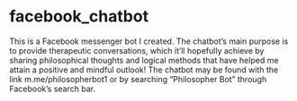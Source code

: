 # facebook_chatbot

This is a Facebook messenger bot I created. The chatbot’s main purpose is to provide therapeutic conversations, which it’ll hopefully achieve by sharing philosophical thoughts and logical methods that have helped me attain a positive and mindful outlook! The chatbot may be found with the link m.me/philosopherbot1 or by searching “Philosopher Bot” through Facebook’s search bar.
